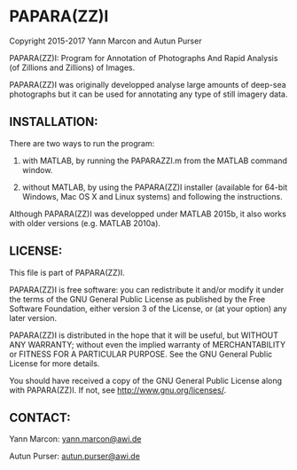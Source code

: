 # PAPARA(ZZ)I
Copyright 2015-2017 Yann Marcon and Autun Purser

PAPARA(ZZ)I: Program for Annotation of Photographs And Rapid Analysis (of Zillions and Zillions) of Images.

PAPARA(ZZ)I was originally developped analyse large amounts of deep-sea photographs but it can be used for annotating any type of still imagery data.


INSTALLATION:
------------
There are two ways to run the program:

1. with MATLAB, by running the PAPARAZZI.m from the MATLAB command window.

2. without MATLAB, by using the PAPARA(ZZ)I installer (available for 64-bit Windows, Mac OS X and Linux systems) and following the instructions.

Although PAPARA(ZZ)I was developped under MATLAB 2015b, it also works with older versions (e.g. MATLAB 2010a).


LICENSE:
-------
This file is part of PAPARA(ZZ)I.

PAPARA(ZZ)I is free software: you can redistribute it and/or modify it under the terms of the GNU General Public License as published by the Free Software Foundation, either version 3 of the License, or (at your option) any later version.

PAPARA(ZZ)I is distributed in the hope that it will be useful, but WITHOUT ANY WARRANTY; without even the implied warranty of MERCHANTABILITY or FITNESS FOR A PARTICULAR PURPOSE.  See the GNU General Public License for more details.

You should have received a copy of the GNU General Public License along with PAPARA(ZZ)I.  If not, see <http://www.gnu.org/licenses/>.


CONTACT:
-------
Yann Marcon: yann.marcon@awi.de

Autun Purser: autun.purser@awi.de
